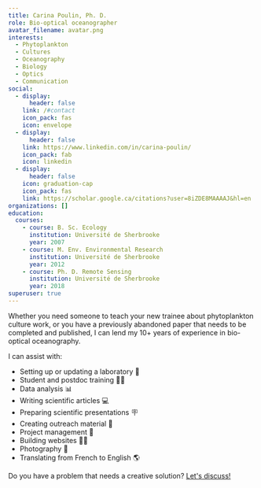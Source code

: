 ```yaml
---
title: Carina Poulin, Ph. D.
role: Bio-optical oceanographer
avatar_filename: avatar.png
interests:
  - Phytoplankton
  - Cultures
  - Oceanography
  - Biology
  - Optics
  - Communication
social:
  - display:
      header: false
    link: /#contact
    icon_pack: fas
    icon: envelope
  - display:
      header: false
    link: https://www.linkedin.com/in/carina-poulin/
    icon_pack: fab
    icon: linkedin
  - display:
      header: false
    icon: graduation-cap
    icon_pack: fas
    link: https://scholar.google.ca/citations?user=8iZDE8MAAAAJ&hl=en
organizations: []
education:
  courses:
    - course: B. Sc. Ecology
      institution: Université de Sherbrooke
      year: 2007
    - course: M. Env. Environmental Research
      institution: Université de Sherbrooke
      year: 2012
    - course: Ph. D. Remote Sensing
      institution: Université de Sherbrooke
      year: 2018
superuser: true
---
```

Whether you need someone to teach your new trainee about phytoplankton culture work, or you have a previously abandoned paper that needs to be completed and published, I can lend my 10+ years of experience in bio-optical oceanography. 

<span style="*color*:blue">I can assist with:</span>

* Setting up or updating a laboratory :test_tube: 
* Student and postdoc training :scientist: 
* Data analysis :bar_chart:
* Writing scientific articles :computer: 
* Preparing scientific presentations :placard: 
* Creating outreach material :seedling: 
* Project management :calendar:
* Building websites :technologist: 
* Photography :camera_flash:
* Translating from French to English :earth_americas: 

Do you have a problem that needs a creative solution? [Let's discuss!](#contact)